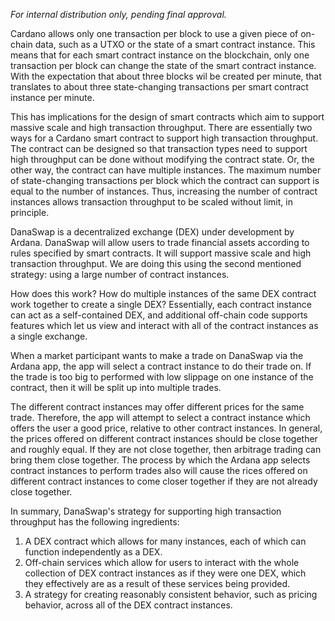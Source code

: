 *For internal distribution only, pending final approval.*

Cardano allows only one transaction per block to use a given piece of on-chain data, such as a UTXO or the state of a smart contract instance. This means that for each smart contract instance on the blockchain, only one transaction per block can change the state of the smart contract instance. With the expectation that about three blocks wil be created per minute, that translates to about three state-changing transactions per smart contract instance per minute.

This has implications for the design of smart contracts which aim to support massive scale and high transaction throughput. There are essentially two ways for a Cardano smart contract to support high transaction throughput. The contract can be designed so that transaction types need to support high throughput can be done without modifying the contract state. Or, the other way, the contract can have multiple instances. The maximum number of state-changing transactions per block which the contract can support is equal to the number of instances. Thus, increasing the number of contract instances allows transaction throughput to be scaled without limit, in principle.

DanaSwap is a decentralized exchange (DEX) under development by Ardana. DanaSwap will allow users to trade financial assets according to rules specified by smart contracts. It will support massive scale and high transaction throughput. We are doing this using the second mentioned strategy: using a large number of contract instances.

How does this work? How do multiple instances of the same DEX contract work together to create a single DEX? Essentially, each contract instance can act as a self-contained DEX, and additional off-chain code supports features which let us view and interact with all of the contract instances as a single exchange.

When a market participant wants to make a trade on DanaSwap via the Ardana app, the app will select a contract instance to do their trade on. If the trade is too big to performed with low slippage on one instance of the contract, then it will be split up into multiple trades.

The different contract instances may offer different prices for the same trade. Therefore, the app will attempt to select a contract instance which offers the user a good price, relative to other contract instances. In general, the prices offered on different contract instances should be close together and roughly equal. If they are not close together, then arbitrage trading can bring them close together. The process by which the Ardana app selects contract instances to perform trades also will cause the rices offered on different contract instances to come closer together if they are not already close together.

In summary, DanaSwap's strategy for supporting high transaction throughput has the following ingredients:

1. A DEX contract which allows for many instances, each of which can function independently as a DEX.
2. Off-chain services which allow for users to interact with the whole collection of DEX contract instances as if they were one DEX, which they effectively are as a result of these services being provided.
3. A strategy for creating reasonably consistent behavior, such as pricing behavior, across all of the DEX contract instances.
